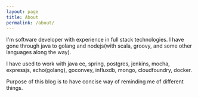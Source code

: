 ```yaml
---
layout: page
title: About
permalink: /about/
---
```


I'm software developer with experience in full stack technologies. I have gone through java to golang and nodejs(with scala, groovy, and some other languages along the way).

I have used to work with java ee, spring, postgres, jenkins, mocha, expressjs, echo(golang), goconvey, influxdb, mongo, cloudfoundry, docker.

Purpose of this blog is to have concise way of reminding me of different things. 

